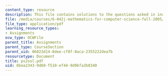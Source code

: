 ```yaml
---
content_type: resource
description: This file contains solutions to the questions asked in induction.
file: /media/courses/6-042j-mathematics-for-computer-science-fall-2005/8bea23439d60f510ef449d9bfa3b8340_ps2sol.pdf
file_type: application/pdf
learning_resource_types:
- Assignments
ocw_type: OCWFile
parent_title: Assignments
parent_type: CourseSection
parent_uid: 06023d14-8dee-cf8f-0aca-2355222dea7b
resourcetype: Document
title: ps2sol.pdf
uid: 8bea2343-9d60-f510-ef44-9d9bfa3b8340
---
```

